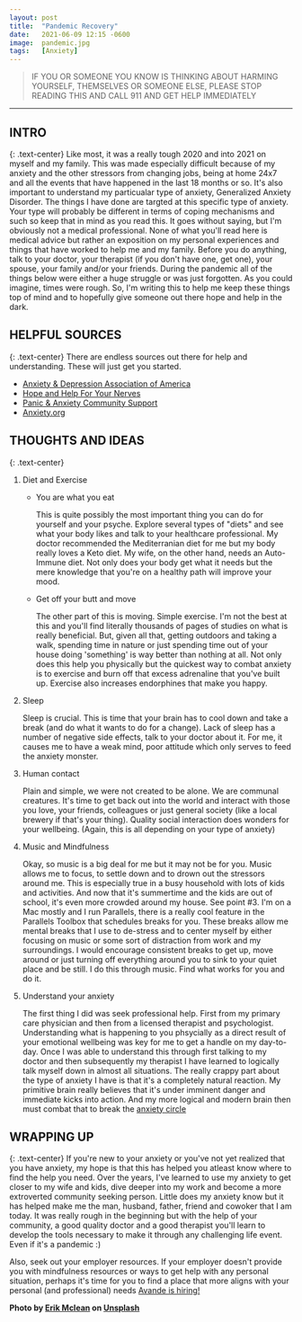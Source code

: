 ```yaml
---
layout: post
title:  "Pandemic Recovery"
date:   2021-06-09 12:15 -0600
image:  pandemic.jpg
tags:   [Anxiety]
---
```

> IF YOU OR SOMEONE YOU KNOW IS THINKING ABOUT HARMING YOURSELF, THEMSELVES OR SOMEONE ELSE, PLEASE STOP READING THIS AND CALL 911 AND GET HELP IMMEDIATELY

***
## INTRO
{: .text-center}
Like most, it was a really tough 2020 and into 2021 on myself and my family. This was made especially difficult because of my anxiety and the other stressors from changing jobs, being at home 24x7 and all the events that have happened in the last 18 months or so. It's also important to understand my particualar type of anxiety, Generalized Anxiety Disorder. The things I have done are targted at this specific type of anxiety. Your type will probably be different in terms of coping mechanisms and such so keep that in mind as you read this. It goes without saying, but I'm obviously not a medical professional. None of what you'll read here is medical advice but rather an exposition on my personal experiences and things that have worked to help me and my family. Before you do anything, talk to your doctor, your therapist (if you don't have one, get one), your spouse, your family and/or your friends. During the pandemic all of the things below were either a huge struggle or was just forgotten. As you could imagine, times were rough. So, I'm writing this to help me keep these things top of mind and to hopefully give someone out there hope and help in the dark.

## HELPFUL SOURCES
{: .text-center}
There are endless sources out there for help and understanding. These will just get you started.
* [Anxiety & Depression Association of America](https://adaa.org/)
* [Hope and Help For Your Nerves](https://www.amazon.com/Hope-Help-Your-Nerves-Anxiety/dp/0593201906/ref=tmm_pap_swatch_0?_encoding=UTF8&qid=1623260692&sr=8-2)
* [Panic & Anxiety Community Support](https://panicandanxiety.org/find-help/emergency-help-lines/)
* [Anxiety.org](https://www.anxiety.org/)

## THOUGHTS AND IDEAS 
{: .text-center}
1. Diet and Exercise
    * You are what you eat
        
        This is quite possibly the most important thing you can do for yourself and your psyche. Explore several types of "diets" and see what your body likes and talk to your healthcare professional. My doctor recommended the Mediterranian diet for me but my body really loves a Keto diet. My wife, on the other hand, needs an Auto-Immune diet. Not only does your body get what it needs but the mere knowledge that you're on a healthy path will improve your mood.

     * Get off your butt and move
        
        The other part of this is moving. Simple exercise. I'm not the best at this and you'll find literally thousands of pages of studies on what is really beneficial. But, given all that, getting outdoors and taking a walk, spending time in nature or just spending time out of your house doing 'something' is way better than nothing at all. Not only does this help you physically but the quickest way to combat anxiety is to exercise and burn off that excess adrenaline that you've built up. Exercise also increases endorphines that make you happy.

2. Sleep

    Sleep is crucial. This is time that your brain has to cool down and take a break (and do what it wants to do for a change). Lack of sleep has a number of negative side effects, talk to your doctor about it. For me, it causes me to have a weak mind, poor attitude which only serves to feed the anxiety monster. 

3. Human contact

    Plain and simple, we were not created to be alone. We are communal creatures. It's time to get back out into the world and interact with those you love, your friends, colleagues or just general society (like a local brewery if that's your thing). Quality social interaction does wonders for your wellbeing. (Again, this is all depending on your type of anxiety)

4. Music and Mindfulness

    Okay, so music is a big deal for me but it may not be for you. Music allows me to focus, to settle down and to drown out the stressors around me. This is especially true in a busy household with lots of kids and activities. And now that it's summertime and the kids are out of school, it's even more crowded around my house. See point #3. I'm on a Mac mostly and I run Parallels, there is a really cool feature in the Parallels Toolbox that schedules breaks for you. These breaks allow me mental breaks that I use to de-stress and to center myself by either focusing on music or some sort of distraction from work and my surroundings. I would encourage consistent breaks to get up, move around or just turning off everything around you to sink to your quiet place and be still. I do this through music. Find what works for you and do it.

5. Understand your anxiety

    The first thing I did was seek professional help. First from my primary care physician and then from a licensed therapist and psychologist. Understanding what is happening to you phsycially as a direct result of your emotional wellbeing was key for me to get a handle on my day-to-day. Once I was able to understand this through first talking to my doctor and then subsequently my therapist I have learned to logically talk myself down in almost all situations. The really crappy part about the type of anxiety I have is that it's a completely natural reaction. My primitive brain really believes that it's under imminent danger and immediate kicks into action. And my more logical and modern brain then must combat that to break the [anxiety circle](https://projectenergise.com/what-is-the-anxiety-circle/)

## WRAPPING UP
{: .text-center}
If you're new to your anxiety or you've not yet realized that you have anxiety, my hope is that this has helped you atleast know where to find the help you need. Over the years, I've learned to use my anxiety to get closer to my wife and kids, dive deeper into my work and become a more extroverted community seeking person. Little does my anxiety know but it has helped make me the man, husband, father, friend and cowoker that I am today. It was really rough in the beginning but with the help of your community, a good quality doctor and a good therapist you'll learn to develop the tools necessary to make it through any challenging life event. Even if it's a pandemic :) 

Also, seek out your employer resources. If your employer doesn't provide you with mindfulness resources or ways to get help with any personal situation, perhaps it's time for you to find a place that more aligns with your personal (and professional) needs [Avande is hiring!](https://www.avanade.com/en-us/career/life-at-avanade) 


**Photo by [Erik Mclean](https://unsplash.com/@introspectivedsgn) on [Unsplash](https://unsplash.com/photos/tQ5QE587veU)**